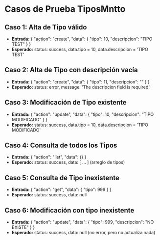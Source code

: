 # Casos de Prueba TiposMntto

## Caso 1: Alta de Tipo válido
- **Entrada:** { "action": "create", "data": { "tipo": 10, "descripcion": "TIPO TEST" } }
- **Esperado:** status: success, data.tipo = 10, data.descripcion = 'TIPO TEST'

## Caso 2: Alta de Tipo con descripción vacía
- **Entrada:** { "action": "create", "data": { "tipo": 11, "descripcion": "" } }
- **Esperado:** status: error, message: 'The descripcion field is required.'

## Caso 3: Modificación de Tipo existente
- **Entrada:** { "action": "update", "data": { "tipo": 10, "descripcion": "TIPO MODIFICADO" } }
- **Esperado:** status: success, data.tipo = 10, data.descripcion = 'TIPO MODIFICADO'

## Caso 4: Consulta de todos los Tipos
- **Entrada:** { "action": "list", "data": {} }
- **Esperado:** status: success, data: [ ... ] (arreglo de tipos)

## Caso 5: Consulta de Tipo inexistente
- **Entrada:** { "action": "get", "data": { "tipo": 999 } }
- **Esperado:** status: success, data: null

## Caso 6: Modificación con tipo inexistente
- **Entrada:** { "action": "update", "data": { "tipo": 999, "descripcion": "NO EXISTE" } }
- **Esperado:** status: success, data: null (no error, pero no actualiza nada)
